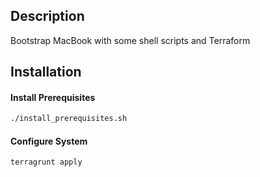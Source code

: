 ## Description
Bootstrap MacBook with some shell scripts and Terraform

## Installation
#### Install Prerequisites
```sh
./install_prerequisites.sh
```

#### Configure System
```sh
terragrunt apply
```
